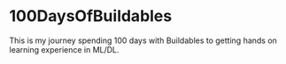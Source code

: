# 100DaysOfBuildables
This is my journey spending 100 days with Buildables to getting hands on learning experience in ML/DL.
